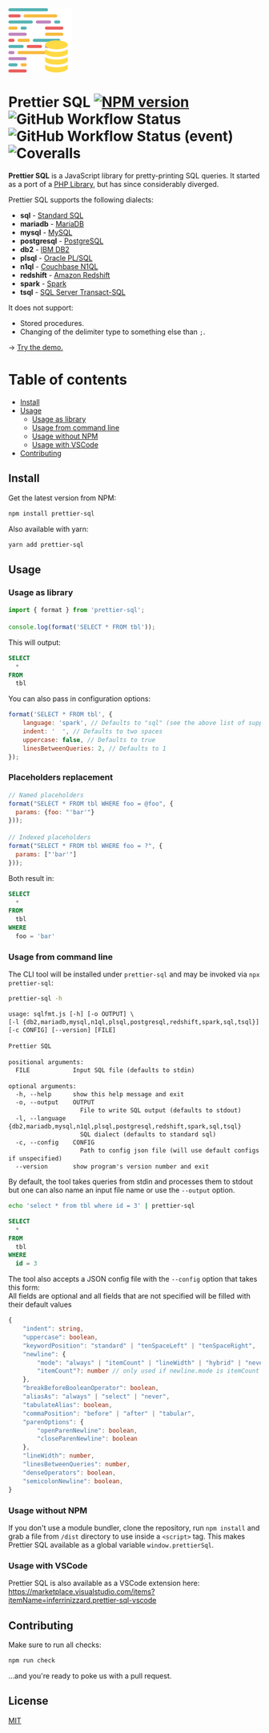 <img src="static/prettier-sql-clean.svg" width="128"/>

# Prettier SQL [![NPM version](https://img.shields.io/npm/v/prettier-sql.svg)](https://npmjs.com/package/prettier-sql) ![GitHub Workflow Status](https://img.shields.io/github/workflow/status/inferrinizzard/prettier-sql/coveralls/develop?label=Dev%20Build&logo=Github) ![GitHub Workflow Status (event)](https://img.shields.io/github/workflow/status/inferrinizzard/prettier-sql/webpack/master?event=push&label=Prod%20Build&logo=Github) ![Coveralls](https://img.shields.io/coveralls/github/inferrinizzard/prettier-sql?branch=master&label=Coverage&logo=coveralls&style=plastic)

**Prettier SQL** is a JavaScript library for pretty-printing SQL queries.
It started as a port of a [PHP Library][], but has since considerably diverged.

Prettier SQL supports the following dialects:

- **sql** - [Standard SQL][]
- **mariadb** - [MariaDB][]
- **mysql** - [MySQL][]
- **postgresql** - [PostgreSQL][]
- **db2** - [IBM DB2][]
- **plsql** - [Oracle PL/SQL][]
- **n1ql** - [Couchbase N1QL][]
- **redshift** - [Amazon Redshift][]
- **spark** - [Spark][]
- **tsql** - [SQL Server Transact-SQL][tsql]

It does not support:

- Stored procedures.
- Changing of the delimiter type to something else than `;`.

→ [Try the demo.](https://inferrinizzard.github.io/prettier-sql/)

# Table of contents

- [Install](#install)
- [Usage](#usage)
  - [Usage as library](#usage-as-library)
  - [Usage from command line](#usage-from-command-line)
  - [Usage without NPM](#usage-without-npm)
  - [Usage with VSCode](#usage-with-vscode)
- [Contributing](#contributing)

## Install

Get the latest version from NPM:

```sh
npm install prettier-sql
```

Also available with yarn:

```sh
yarn add prettier-sql
```

## Usage

### Usage as library

```js
import { format } from 'prettier-sql';

console.log(format('SELECT * FROM tbl'));
```

This will output:

```sql
SELECT
  *
FROM
  tbl
```

You can also pass in configuration options:

```js
format('SELECT * FROM tbl', {
	language: 'spark', // Defaults to "sql" (see the above list of supported dialects)
	indent: '  ', // Defaults to two spaces
	uppercase: false, // Defaults to true
	linesBetweenQueries: 2, // Defaults to 1
});
```

### Placeholders replacement

```js
// Named placeholders
format("SELECT * FROM tbl WHERE foo = @foo", {
  params: {foo: "'bar'"}
}));

// Indexed placeholders
format("SELECT * FROM tbl WHERE foo = ?", {
  params: ["'bar'"]
}));
```

Both result in:

```sql
SELECT
  *
FROM
  tbl
WHERE
  foo = 'bar'
```

### Usage from command line

The CLI tool will be installed under `prettier-sql`
and may be invoked via `npx prettier-sql`:

```sh
prettier-sql -h
```

```
usage: sqlfmt.js [-h] [-o OUTPUT] \
[-l {db2,mariadb,mysql,n1ql,plsql,postgresql,redshift,spark,sql,tsql}] [-c CONFIG] [--version] [FILE]

Prettier SQL

positional arguments:
  FILE            Input SQL file (defaults to stdin)

optional arguments:
  -h, --help      show this help message and exit
  -o, --output    OUTPUT
                    File to write SQL output (defaults to stdout)
  -l, --language  {db2,mariadb,mysql,n1ql,plsql,postgresql,redshift,spark,sql,tsql}
                    SQL dialect (defaults to standard sql)
  -c, --config    CONFIG
                    Path to config json file (will use default configs if unspecified)
  --version       show program's version number and exit
```

By default, the tool takes queries from stdin and processes them to stdout but
one can also name an input file name or use the `--output` option.

```sh
echo 'select * from tbl where id = 3' | prettier-sql
```

```sql
SELECT
  *
FROM
  tbl
WHERE
  id = 3
```

The tool also accepts a JSON config file with the `--config` option that takes this form: \
All fields are optional and all fields that are not specified will be filled with their default values

```ts
{
	"indent": string,
	"uppercase": boolean,
	"keywordPosition": "standard" | "tenSpaceLeft" | "tenSpaceRight",
	"newline": {
		"mode": "always" | "itemCount" | "lineWidth" | "hybrid" | "never",
		"itemCount"?: number // only used if newline.mode is itemCount or hybrid
	},
	"breakBeforeBooleanOperator": boolean,
	"aliasAs": "always" | "select" | "never",
	"tabulateAlias": boolean,
	"commaPosition": "before" | "after" | "tabular",
	"parenOptions": {
		"openParenNewline": boolean,
		"closeParenNewline": boolean
	},
	"lineWidth": number,
	"linesBetweenQueries": number,
	"denseOperators": boolean,
	"semicolonNewline": boolean,
}
```

### Usage without NPM

If you don't use a module bundler, clone the repository, run `npm install` and grab a file from `/dist` directory to use inside a `<script>` tag.
This makes Prettier SQL available as a global variable `window.prettierSql`.

### Usage with VSCode

Prettier SQL is also available as a VSCode extension here: \
https://marketplace.visualstudio.com/items?itemName=inferrinizzard.prettier-sql-vscode

## Contributing

Make sure to run all checks:

```sh
npm run check
```

...and you're ready to poke us with a pull request.

## License

[MIT](https://github.com/inferrinizzard/prettier-sql/blob/master/LICENSE)

[php library]: https://github.com/jdorn/sql-formatter
[standard sql]: https://en.wikipedia.org/wiki/SQL:2011
[couchbase n1ql]: http://www.couchbase.com/n1ql
[ibm db2]: https://www.ibm.com/analytics/us/en/technology/db2/
[oracle pl/sql]: http://www.oracle.com/technetwork/database/features/plsql/index.html
[amazon redshift]: https://docs.aws.amazon.com/redshift/latest/dg/cm_chap_SQLCommandRef.html
[spark]: https://spark.apache.org/docs/latest/api/sql/index.html
[postgresql]: https://www.postgresql.org/
[mariadb]: https://mariadb.com/
[mysql]: https://www.mysql.com/
[tsql]: https://docs.microsoft.com/en-us/sql/sql-server/
